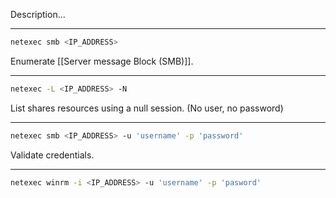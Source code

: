 Description...

---

```bash
netexec smb <IP_ADDRESS>
```
Enumerate [[Server message Block (SMB)]].

---

```bash
netexec -L <IP_ADDRESS> -N
```
List shares resources using a null session. (No user, no password)

---

```bash
netexec smb <IP_ADDRESS> -u 'username' -p 'password'
```
Validate credentials.

---

```bash
netexec winrm -i <IP_ADDRESS> -u 'username' -p 'pasword'
```